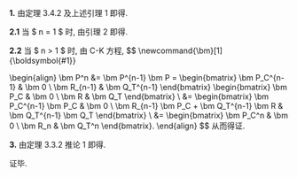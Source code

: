 **1.**	由定理 3.4.2 及上述引理 1 即得.

**2.1**	当 $ n = 1 $ 时, 由引理 2 即得.

**2.2**	当 $ n > 1 $ 时, 由 C-K 方程,
$$
\newcommand{\bm}[1]{\boldsymbol{#1}}

\begin{align}
\bm P^n &= \bm P^{n-1} \bm P = \begin{bmatrix}
	\bm P_C^{n-1} & \bm 0 \\
	\bm R_{n-1} & \bm Q_T^{n-1}
\end{bmatrix} \begin{bmatrix}
	\bm P_C & \bm 0 \\
	\bm R & \bm Q_T
\end{bmatrix}
\\
&= \begin{bmatrix}
	\bm P_C^{n-1} \bm P_C & \bm 0 \\
	\bm R_{n-1} \bm P_C + \bm Q_T^{n-1} \bm R & \bm Q_T^{n-1} \bm Q_T
\end{bmatrix}
\\
&= \begin{bmatrix}
	\bm P_C^n & \bm 0 \\
	\bm R_n & \bm Q_T^n
\end{bmatrix}.
\end{align}
$$
从而得证.

**3.**	由定理 3.3.2 推论 1 即得.

证毕.